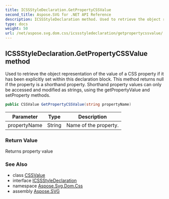```yaml
---
title: ICSSStyleDeclaration.GetPropertyCSSValue
second_title: Aspose.SVG for .NET API Reference
description: ICSSStyleDeclaration method. Used to retrieve the object representation of the value of a CSS property if it has been explicitly set within this declaration block. This method returns null if the property is a shorthand property. Shorthand property values can only be accessed and modified as strings using the getPropertyValue and setProperty methods
type: docs
weight: 50
url: /net/aspose.svg.dom.css/icssstyledeclaration/getpropertycssvalue/
---
```

## ICSSStyleDeclaration.GetPropertyCSSValue method

Used to retrieve the object representation of the value of a CSS property if it has been explicitly set within this declaration block. This method returns null if the property is a shorthand property. Shorthand property values can only be accessed and modified as strings, using the getPropertyValue and setProperty methods.

```csharp
public CSSValue GetPropertyCSSValue(string propertyName)
```

| Parameter | Type | Description |
| --- | --- | --- |
| propertyName | String | Name of the property. |

### Return Value

Returns property value

### See Also

* class [CSSValue](../../cssvalue/)
* interface [ICSSStyleDeclaration](../)
* namespace [Aspose.Svg.Dom.Css](../../icssstyledeclaration/)
* assembly [Aspose.SVG](../../../)
